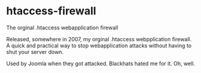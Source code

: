 # htaccess-firewall
The orginal .htaccess webapplication firewall


Released, somewhere in 2007, my orginal .htaccess webpplication firewall. A quick and practical way to stop webapplication attacks without having to shut your server down. 

Used by Joomla when they got attacked. Blackhats hated me for it. Oh, well.
